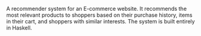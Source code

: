 A recommender system for an E-commerce website. It recommends the most relevant products to shoppers based on their purchase history, items in their cart, and shoppers with similar interests. The system is built entirely in Haskell.
